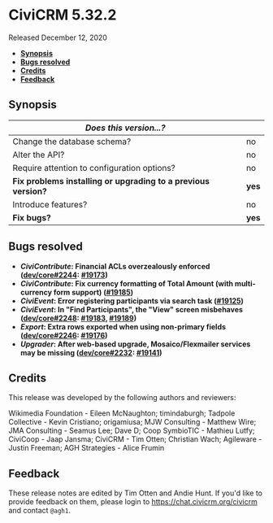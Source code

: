 # CiviCRM 5.32.2

Released December 12, 2020

- **[Synopsis](#synopsis)**
- **[Bugs resolved](#bugs)**
- **[Credits](#credits)**
- **[Feedback](#feedback)**

## <a name="synopsis"></a>Synopsis

| *Does this version...?*                                         |          |
| --------------------------------------------------------------- | -------- |
| Change the database schema?                                     | no       |
| Alter the API?                                                  | no       |
| Require attention to configuration options?                     | no       |
| **Fix problems installing or upgrading to a previous version?** | **yes**  |
| Introduce features?                                             | no       |
| **Fix bugs?**                                                   | **yes**  |

## <a name="bugs"></a>Bugs resolved

* **_CiviContribute_: Financial ACLs overzealously enforced ([dev/core#2244](https://lab.civicrm.org/dev/core/-/issues/2244): [#19173](https://github.com/civicrm/civicrm-core/pull/19173))**
* **_CiviContribute_: Fix currency formatting of Total Amount (with multi-currency form support) ([#19185](https://github.com/civicrm/civicrm-core/pull/19185))**
* **_CiviEvent_: Error registering participants via search task ([#19125](https://github.com/civicrm/civicrm-core/pull/19125))**
* **_CiviEvent_: In "Find Participants", the "View" screen misbehaves ([dev/core#2248](https://lab.civicrm.org/dev/core/-/issues/2248): [#19183](https://github.com/civicrm/civicrm-core/pull/19183), [#19189](https://github.com/civicrm/civicrm-core/pull/19189))**
* **_Export_: Extra rows exported when using non-primary fields ([dev/core#2246](https://lab.civicrm.org/dev/core/-/issues/2246): [#19176](https://github.com/civicrm/civicrm-core/pull/19176))**
* **_Upgrader_: After web-based upgrade, Mosaico/Flexmailer services may be missing ([dev/core#2232](https://lab.civicrm.org/dev/core/-/issues/2232): [#19141](https://github.com/civicrm/civicrm-core/pull/19141))**

## <a name="credits"></a>Credits

This release was developed by the following authors and reviewers:

Wikimedia Foundation - Eileen McNaughton; timindaburgh;  Tadpole Collective - Kevin
Cristiano; origamiusa; MJW Consulting - Matthew Wire; JMA Consulting - Seamus Lee; Dave D;
Coop SymbioTIC - Mathieu Lutfy; CiviCoop - Jaap Jansma; CiviCRM - Tim Otten; Christian
Wach; Agileware - Justin Freeman; AGH Strategies - Alice Frumin 

## <a name="feedback"></a>Feedback

These release notes are edited by Tim Otten and Andie Hunt.  If you'd like to
provide feedback on them, please login to https://chat.civicrm.org/civicrm and
contact `@agh1`.
